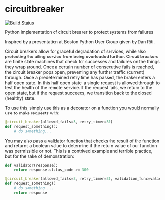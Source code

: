 # circuitbreaker
[![Build Status](https://travis-ci.org/rgunther30/circuitbreaker.svg?branch=master)](https://travis-ci.org/rgunther30/circuitbreaker)

Python implementation of circuit breaker to protect systems from failures

Inspired by a presentation at Boston Python User Group given by Dan Riti.

Circuit breakers allow for graceful degradation of services, while also protecting the ailing service from 
being overloaded further. Circuit breakers are finite state machines that check for successes and failures 
on the things they wrap around. Once a certain number of consecutive fails is reached, the circuit breaker 
pops open, preventing any further traffic (current) through. Once a predetermined retry time has passed, the
braker enters a half open state. In this half open state, a single request is allowed through to test the health
of the remote service. If the request fails, we return to the open state, but if the request succeeds, we transition
back to the closed (healthy) state. 

To use this, simply use this as a decorator on a function you would normally use to make requests with:
```python
@circuit_breaker(allowed_fails=3, retry_timer=30)
def request_something():
    # do something...
```

You may also pass a validator function that checks the result of the function and returns a boolean value 
to determine if the return value of our function was permissible or not. This is a contrived example and
terrible practice, but for the sake of demonstration:
```python
def validator(response):
    return response.status_code >= 300
    
@circuit_breaker(allowed_fails=3, retry_timer=30, validation_func=validator)
def request_something()
    # do something ...
    return response

